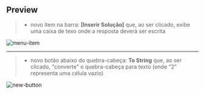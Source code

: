 ## Preview

> - novo item na barra: **[Inserir Solução]**
que, ao ser clicado, exibe uma caixa de texo onde a resposta deverá ser escrita

![menu-item](https://image.prntscr.com/image/2fb7974f6e2f41c69750ea6b01060922.png)

---

> - novo botão abaixo do quebra-cabeça: **To String**
que, ao ser clicado, "converte" o quebra-cabeça para texto (onde "2" representa uma célula vazio)

![new-button](https://image.prntscr.com/image/eb26d36ee48c4c37866d21cd5a2b129e.png)
